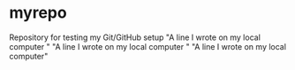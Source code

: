 # myrepo
Repository for testing my Git/GitHub setup
"A line I wrote on my local computer  " 
"A line I wrote on my local computer  " 
"A line I wrote on my local computer" 
